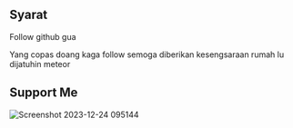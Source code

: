 <h2>Syarat</h2>
<p>Follow github gua</p>
<p>Yang copas doang kaga follow semoga diberikan kesengsaraan rumah lu dijatuhin meteor</p> 

<h2>Support Me</h2>

![Screenshot 2023-12-24 095144](https://github.com/siunlucky/kuliah-golang/assets/74404911/1132a036-6a1c-4b7c-a50f-013004e1f11a)
